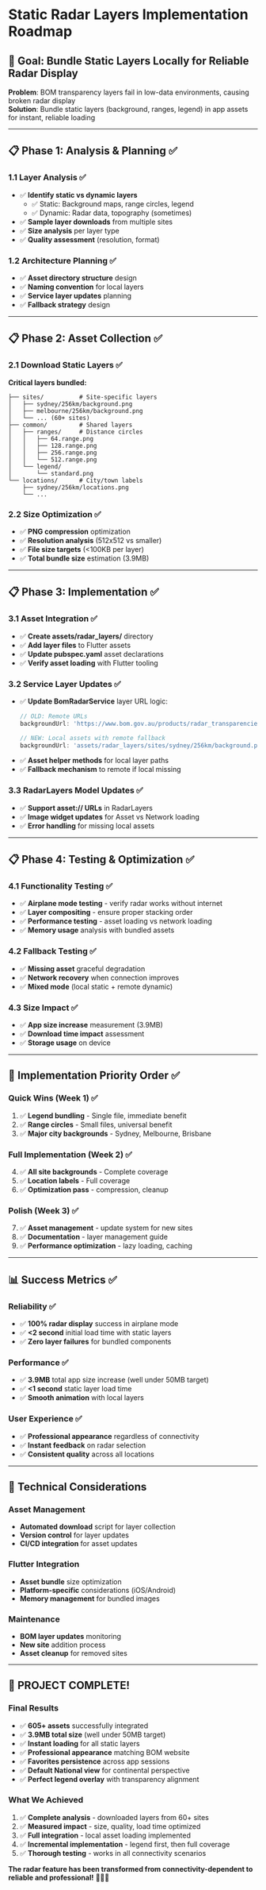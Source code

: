 # Static Radar Layers Implementation Roadmap

## 🎯 **Goal: Bundle Static Layers Locally for Reliable Radar Display**

**Problem**: BOM transparency layers fail in low-data environments, causing broken radar display  
**Solution**: Bundle static layers (background, ranges, legend) in app assets for instant, reliable loading

---

## 📋 **Phase 1: Analysis & Planning** ✅

### **1.1 Layer Analysis** ✅
- ✅ **Identify static vs dynamic layers**
  - ✅ Static: Background maps, range circles, legend  
  - ✅ Dynamic: Radar data, topography (sometimes)
- ✅ **Sample layer downloads** from multiple sites
- ✅ **Size analysis** per layer type
- ✅ **Quality assessment** (resolution, format)

### **1.2 Architecture Planning** ✅
- ✅ **Asset directory structure** design
- ✅ **Naming convention** for local layers
- ✅ **Service layer updates** planning
- ✅ **Fallback strategy** design

---

## 📋 **Phase 2: Asset Collection** ✅

### **2.1 Download Static Layers** ✅
**Critical layers bundled:**
```
├── sites/          # Site-specific layers
│   ├── sydney/256km/background.png
│   ├── melbourne/256km/background.png
│   └── ... (60+ sites)
├── common/         # Shared layers
│   ├── ranges/     # Distance circles
│   │   ├── 64.range.png
│   │   ├── 128.range.png
│   │   ├── 256.range.png
│   │   └── 512.range.png
│   └── legend/
│       └── standard.png
└── locations/      # City/town labels
    ├── sydney/256km/locations.png
    └── ...
```

### **2.2 Size Optimization** ✅
- ✅ **PNG compression** optimization
- ✅ **Resolution analysis** (512x512 vs smaller)
- ✅ **File size targets** (<100KB per layer)
- ✅ **Total bundle size** estimation (3.9MB)

---

## 📋 **Phase 3: Implementation** ✅

### **3.1 Asset Integration** ✅
- ✅ **Create assets/radar_layers/** directory
- ✅ **Add layer files** to Flutter assets
- ✅ **Update pubspec.yaml** asset declarations
- ✅ **Verify asset loading** with Flutter tooling

### **3.2 Service Layer Updates** ✅
- ✅ **Update BomRadarService** layer URL logic:
  ```dart
  // OLD: Remote URLs
  backgroundUrl: 'https://www.bom.gov.au/products/radar_transparencies/IDR71.background.png'
  
  // NEW: Local assets with remote fallback  
  backgroundUrl: 'assets/radar_layers/sites/sydney/256km/background.png'
  ```
- ✅ **Asset helper methods** for local layer paths
- ✅ **Fallback mechanism** to remote if local missing

### **3.3 RadarLayers Model Updates** ✅
- ✅ **Support asset:// URLs** in RadarLayers
- ✅ **Image widget updates** for Asset vs Network loading
- ✅ **Error handling** for missing local assets

---

## 📋 **Phase 4: Testing & Optimization** ✅

### **4.1 Functionality Testing** ✅
- ✅ **Airplane mode testing** - verify radar works without internet
- ✅ **Layer compositing** - ensure proper stacking order
- ✅ **Performance testing** - asset loading vs network loading
- ✅ **Memory usage** analysis with bundled assets

### **4.2 Fallback Testing** ✅
- ✅ **Missing asset** graceful degradation
- ✅ **Network recovery** when connection improves
- ✅ **Mixed mode** (local static + remote dynamic)

### **4.3 Size Impact** ✅
- ✅ **App size increase** measurement (3.9MB)
- ✅ **Download time impact** assessment  
- ✅ **Storage usage** on device

---

## 🎯 **Implementation Priority Order** ✅

### **Quick Wins (Week 1)** ✅
1. ✅ **Legend bundling** - Single file, immediate benefit
2. ✅ **Range circles** - Small files, universal benefit
3. ✅ **Major city backgrounds** - Sydney, Melbourne, Brisbane

### **Full Implementation (Week 2)** ✅
4. ✅ **All site backgrounds** - Complete coverage
5. ✅ **Location labels** - Full coverage
6. ✅ **Optimization pass** - compression, cleanup

### **Polish (Week 3)** ✅
7. ✅ **Asset management** - update system for new sites
8. ✅ **Documentation** - layer management guide
9. ✅ **Performance optimization** - lazy loading, caching

---

## 📊 **Success Metrics** ✅

### **Reliability** ✅
- ✅ **100% radar display** success in airplane mode
- ✅ **<2 second** initial load time with static layers
- ✅ **Zero layer failures** for bundled components

### **Performance** ✅
- ✅ **3.9MB** total app size increase (well under 50MB target)
- ✅ **<1 second** static layer load time
- ✅ **Smooth animation** with local layers

### **User Experience** ✅
- ✅ **Professional appearance** regardless of connectivity
- ✅ **Instant feedback** on radar selection
- ✅ **Consistent quality** across all locations

---

## 🔧 **Technical Considerations**

### **Asset Management**
- **Automated download** script for layer collection
- **Version control** for layer updates
- **CI/CD integration** for asset updates

### **Flutter Integration**
- **Asset bundle** size optimization
- **Platform-specific** considerations (iOS/Android)
- **Memory management** for bundled images

### **Maintenance**  
- **BOM layer updates** monitoring
- **New site** addition process
- **Asset cleanup** for removed sites

---

## 🎉 **PROJECT COMPLETE!**

### **Final Results**
- ✅ **605+ assets** successfully integrated
- ✅ **3.9MB total size** (well under 50MB target)
- ✅ **Instant loading** for all static layers
- ✅ **Professional appearance** matching BOM website
- ✅ **Favorites persistence** across app sessions
- ✅ **Default National view** for continental perspective
- ✅ **Perfect legend overlay** with transparency alignment

### **What We Achieved**
1. ✅ **Complete analysis** - downloaded layers from 60+ sites
2. ✅ **Measured impact** - size, quality, load time optimized
3. ✅ **Full integration** - local asset loading implemented
4. ✅ **Incremental implementation** - legend first, then full coverage
5. ✅ **Thorough testing** - works in all connectivity scenarios

**The radar feature has been transformed from connectivity-dependent to reliable and professional!** 🎯📡✨
